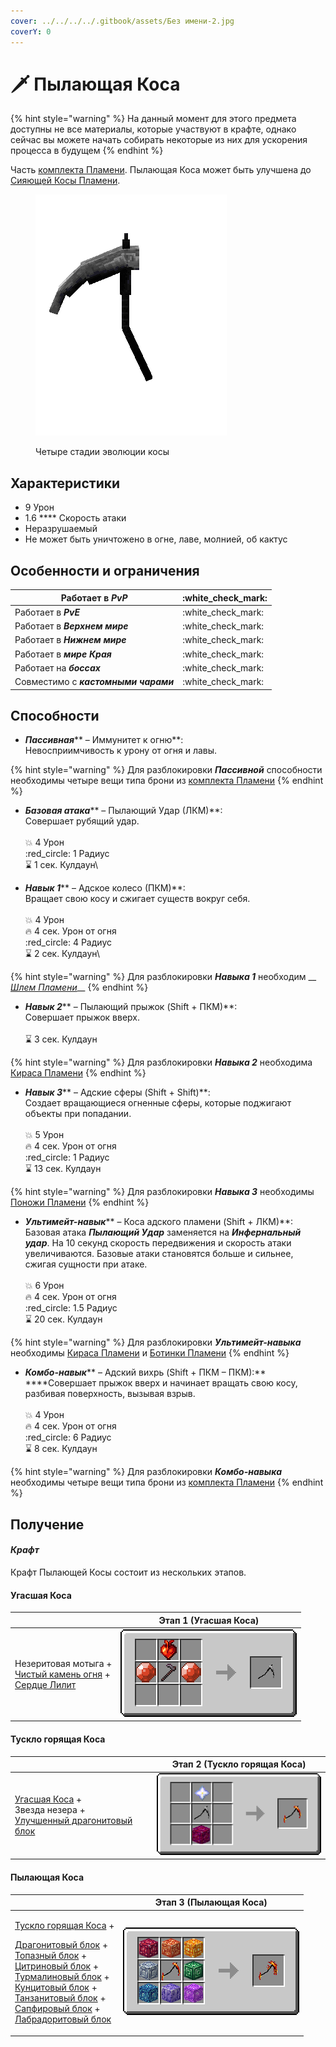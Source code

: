 ```yaml
---
cover: ../../../../.gitbook/assets/Без имени-2.jpg
coverY: 0
---
```


# 🗡 Пылающая Коса

{% hint style="warning" %}
На данный момент для этого предмета доступны не все материалы, которые участвуют в крафте, однако сейчас вы можете начать собирать некоторые из них для ускорения процесса в будущем&#x20;
{% endhint %}

Часть [комплекта Пламени](../). Пылающая Коса может быть улучшена до [Сияющей Косы Пламени](./#siyayushaya-kosa-plameni).

<figure><img src="../../../../.gitbook/assets/flamos_all_turnable.gif" alt=""><figcaption><p>Четыре стадии эволюции косы</p></figcaption></figure>

## Характеристики

* 9 Урон
* 1.6 **** Скорость атаки
* Неразрушаемый
* Не может быть уничтожено в огне, лаве, молнией, об кактус

## Особенности и ограничения

| Работает в _**PvP**_                 | :white\_check\_mark: |
| ------------------------------------ | -------------------- |
| Работает в _**PvE**_                 | :white\_check\_mark: |
| Работает в _**Верхнем мире**_        | :white\_check\_mark: |
| Работает в _**Нижнем мире**_         | :white\_check\_mark: |
| Работает в _**мире Края**_           | :white\_check\_mark: |
| Работает на _**боссах**_             | :white\_check\_mark: |
| Совместимо с _**кастомными чарами**_ | :white\_check\_mark: |

## Способности

* _**Пассивная**_** – Иммунитет к огню**: \
  Невосприимчивость к урону от огня и лавы.

{% hint style="warning" %}
Для разблокировки _**Пассивной**_ способности необходимы четыре вещи типа брони из [комплекта Пламени](../)
{% endhint %}

* _**Базовая атака**_** – Пылающий Удар (ЛКМ)**: \
  Совершает рубящий  удар.\
  \
  :boom: 4 Урон\
  :red\_circle: 1 Радиус\
  :hourglass: 1 сек. Кулдаун\

* _**Навык 1**_** – Адское колесо (ПКМ)**: \
  Вращает свою косу и сжигает существ вокруг себя.\
  \
  :boom: 4 Урон\
  :fire: 4 сек. Урон от огня\
  :red\_circle: 4 Радиус\
  :hourglass: 2 сек. Кулдаун\


{% hint style="warning" %}
Для разблокировки _**Навыка 1**_ необходим __ [_Шлем Пламени_](../shlem-plameni.md)__
{% endhint %}

* _**Навык 2**_** – Пылающий прыжок (Shift + ПКМ)**: \
  Совершает прыжок вверх.\
  \
  :hourglass: 3 сек. Кулдаун

{% hint style="warning" %}
Для разблокировки _**Навыка 2**_ необходима [Кираса Пламени](../kirasa-plameni.md)
{% endhint %}

* _**Навык 3**_** – Адские сферы (Shift + Shift)**: \
  Создает вращающиеся огненные сферы, которые поджигают объекты при попадании.\
  \
  :boom: 5 Урон\
  :fire: 4 сек. Урон от огня\
  :red\_circle: 1 Радиус\
  :hourglass: 13 сек. Кулдаун

{% hint style="warning" %}
Для разблокировки _**Навыка 3**_ необходимы [Поножи Пламени](../ponozhi-plameni.md)
{% endhint %}

* _**Ультимейт-навык**_** – Коса адского пламени (Shift + ЛКМ)**:\
  Базовая атака _**Пылающий Удар**_ заменяется на _**Инфернальный удар**_. На 10 секунд скорость  передвижения и скорость атаки увеличиваются. Базовые атаки становятся больше и сильнее, сжигая сущности при атаке.\
  \
  :boom: 6 Урон\
  :fire: 4 сек. Урон от огня\
  :red\_circle: 1.5 Радиус\
  :hourglass: 20 сек. Кулдаун

{% hint style="warning" %}
Для разблокировки _**Ультимейт-навыка**_ необходимы [Кираса Пламени](../kirasa-plameni.md) и [Ботинки Пламени](../botinki-plameni.md)
{% endhint %}

* _**Комбо-навык**_** – Адский вихрь (Shift + ПКМ – ПКМ):**\
  ****Совершает прыжок вверх и начинает вращать свою косу, разбивая поверхность, вызывая взрыв.\
  \
  :boom: 4 Урон\
  :fire: 4 сек. Урон от огня\
  :red\_circle: 6 Радиус\
  :hourglass: 8 сек. Кулдаун

{% hint style="warning" %}
Для разблокировки _**Комбо-навыка**_ необходимы четыре вещи типа брони из [комплекта Пламени](../)
{% endhint %}

## Получение

#### _Крафт_

Крафт Пылающей Косы состоит из нескольких этапов.

#### Угасшая Коса

|                                                                                                                                   | Этап 1 (Угасшая Коса)                                                                             |
| --------------------------------------------------------------------------------------------------------------------------------- | ------------------------------------------------------------------------------------------------- |
| <p>Незеритовая мотыга +<br><a href="broken-reference">Чистый камень огня</a> +<br><a href="broken-reference">Сердце Лилит</a></p> | <img src="../../../../.gitbook/assets/flamos_scythe_step1.png" alt="Этап 1" data-size="original"> |

#### Тускло горящая Коса

|                                                                                                                                                              | Этап 2 (Тускло горящая Коса)                                                                      |
| ------------------------------------------------------------------------------------------------------------------------------------------------------------ | ------------------------------------------------------------------------------------------------- |
| <p><a href="./#ugasshaya-kosa">Угасшая Коса</a> +<br>Звезда незера +<br><a href="../../../bloki/dragonitovyi-blok-1.md">Улучшенный драгонитовый блок</a></p> | <img src="../../../../.gitbook/assets/flamos_scythe_step2.png" alt="Этап 1" data-size="original"> |

#### Пылающая Коса

|                                                                                                                                                                                                                                                                                                                                                                                                                                                                                                                                                                                                                                                                | Этап 3 (Пылающая Коса)                                                                            |
| -------------------------------------------------------------------------------------------------------------------------------------------------------------------------------------------------------------------------------------------------------------------------------------------------------------------------------------------------------------------------------------------------------------------------------------------------------------------------------------------------------------------------------------------------------------------------------------------------------------------------------------------------------------- | ------------------------------------------------------------------------------------------------- |
| <p><a href="./#tusklo-goryashaya-kosa">Тускло горящая Коса</a> +</p><p><a href="../../../bloki/dragonitovyi-blok.md">Драгонитовый блок</a> +<br><a href="../../../bloki/topazovyi-blok.md">Топазный блок</a> +<br><a href="../../../bloki/citrinovyi-blok.md">Цитриновый блок</a> +<br><a href="../../../bloki/turmalinovyi-blok.md">Турмалиновый блок</a> +<br><a href="../../../bloki/kuncitovyi-blok.md">Кунцитовый блок</a> +<br><a href="../../../bloki/tanzanitovyi-blok.md">Танзанитовый блок</a> +<br><a href="../../../bloki/sapfirovyi-blok.md">Сапфировый блок</a> +<br><a href="../../../bloki/labradoritovyi-blok.md">Лабрадоритовый блок</a></p> | <img src="../../../../.gitbook/assets/flamos_scythe_step3.png" alt="Этап 1" data-size="original"> |

